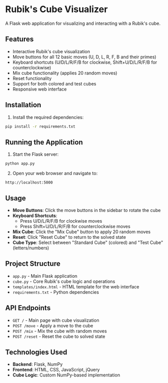 # Rubik's Cube Visualizer

A Flask web application for visualizing and interacting with a Rubik's cube.

## Features

- Interactive Rubik's cube visualization
- Move buttons for all 12 basic moves (U, D, L, R, F, B and their primes)
- Keyboard shortcuts (U/D/L/R/F/B for clockwise, Shift+U/D/L/R/F/B for counterclockwise)
- Mix cube functionality (applies 20 random moves)
- Reset functionality
- Support for both colored and test cubes
- Responsive web interface

## Installation

1. Install the required dependencies:
```bash
pip install -r requirements.txt
```

## Running the Application

1. Start the Flask server:
```bash
python app.py
```

2. Open your web browser and navigate to:
```
http://localhost:5000
```

## Usage

- **Move Buttons**: Click the move buttons in the sidebar to rotate the cube
- **Keyboard Shortcuts**: 
  - Press U/D/L/R/F/B for clockwise moves
  - Press Shift+U/D/L/R/F/B for counterclockwise moves
- **Mix Cube**: Click the "Mix Cube" button to apply 20 random moves
- **Reset**: Click "Reset Cube" to return to the solved state
- **Cube Type**: Select between "Standard Cube" (colored) and "Test Cube" (letters/numbers)

## Project Structure

- `app.py` - Main Flask application
- `cube.py` - Core Rubik's cube logic and operations
- `templates/index.html` - HTML template for the web interface
- `requirements.txt` - Python dependencies

## API Endpoints

- `GET /` - Main page with cube visualization
- `POST /move` - Apply a move to the cube
- `POST /mix` - Mix the cube with random moves
- `POST /reset` - Reset the cube to solved state

## Technologies Used

- **Backend**: Flask, NumPy
- **Frontend**: HTML, CSS, JavaScript, jQuery
- **Cube Logic**: Custom NumPy-based implementation 